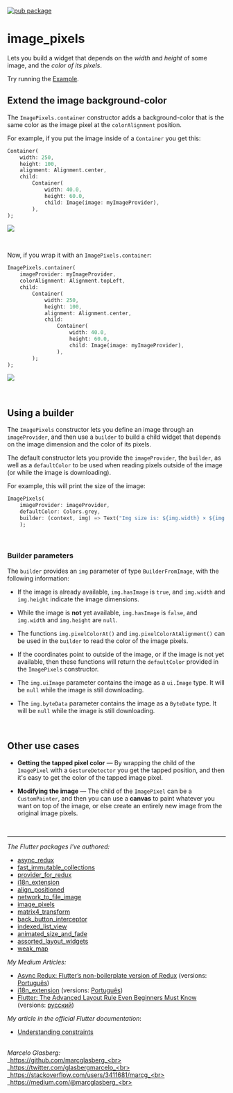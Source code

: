 [![pub package](https://img.shields.io/pub/v/image_pixels.svg)](https://pub.dartlang.org/packages/image_pixels)

# image_pixels

Lets you build a widget that depends on the _width_ and _height_ of some image, 
and the _color of its pixels_.

Try running the <a href="https://github.com/marcglasberg/image_pixels/blob/master/example/lib/main.dart">Example</a>.

## Extend the image background-color  
 
The `ImagePixels.container` constructor adds a background-color
that is the same color as the image pixel at the `colorAlignment` position.

For example, if you put the image inside of a `Container` you get this:

```dart   
Container(
    width: 250,
    height: 100,                           
    alignment: Alignment.center,
    child: 
        Container(    
            width: 40.0, 
            height: 60.0, 
            child: Image(image: myImageProvider),
        ),
);
```
 
![](https://github.com/marcglasberg/image_pixels/blob/master/example/lib/images/with_container.jpg)

<br>

Now, if you wrap it with an `ImagePixels.container`:

```dart
ImagePixels.container(
    imageProvider: myImageProvider,    
    colorAlignment: Alignment.topLeft,
    child: 
        Container(
            width: 250,
            height: 100,                           
            alignment: Alignment.center,
            child: 
                Container(    
                    width: 40.0, 
                    height: 60.0, 
                    child: Image(image: myImageProvider),
                ),
        );
);
```

![](https://github.com/marcglasberg/image_pixels/blob/master/example/lib/images/with_image_pixels.jpg)

<br>

## Using a builder

The `ImagePixels` constructor lets you define an image through an `imageProvider`,
and then use a `builder` to build a child widget that depends on the image dimension
and the color of its pixels.

The default constructor lets you provide the `imageProvider`, the `builder`, 
as well as a `defaultColor` to be used when reading pixels outside of the image 
(or while the image is downloading).

For example, this will print the size of the image:

```dart
ImagePixels(
    imageProvider: imageProvider,
    defaultColor: Colors.grey,
    builder: (context, img) => Text("Img size is: ${img.width} × ${img.height}"),
    );
```

<br>

### Builder parameters

The `builder` provides an `img` parameter of type `BuilderFromImage`, with the following information: 

* If the image is already available, `img.hasImage` is `true`, 
and `img.width` and `img.height` indicate the image dimensions.

* While the image is **not** yet available, 
`img.hasImage` is `false`, and `img.width` and `img.height` are `null`.

* The functions `img.pixelColorAt()` and `img.pixelColorAtAlignment()` 
can be used in the `builder` to read the color of the image pixels. 

* If the coordinates point to outside of the image, 
or if the image is not yet available, then these functions will return the
`defaultColor` provided in the `ImagePixels` constructor.

* The `img.uiImage` parameter contains the image as a `ui.Image` type. 
It will be `null` while the image is still downloading.

* The `img.byteData` parameter contains the image as a `ByteDate` type. 
It will be `null` while the image is still downloading.

<br>

## Other use cases

* **Getting the tapped pixel color** — 
By wrapping the child of the `ImagePixel` with a `GestureDetector` you get the tapped position, 
and then it's easy to get the color of the tapped image pixel.

* **Modifying the image** — 
The child of the `ImagePixel` can be a `CustomPainter`, 
and then you can use a **canvas** to paint whatever you want
on top of the image, or else create an entirely new image from the original image pixels.

<br>

***

*The Flutter packages I've authored:*
* <a href="https://pub.dev/packages/async_redux">async_redux</a>
* <a href="https://pub.dev/packages/fast_immutable_collections">fast_immutable_collections</a>
* <a href="https://pub.dev/packages/provider_for_redux">provider_for_redux</a>
* <a href="https://pub.dev/packages/i18n_extension">i18n_extension</a>
* <a href="https://pub.dev/packages/align_positioned">align_positioned</a>
* <a href="https://pub.dev/packages/network_to_file_image">network_to_file_image</a>
* <a href="https://pub.dev/packages/image_pixels">image_pixels</a>
* <a href="https://pub.dev/packages/matrix4_transform">matrix4_transform</a>
* <a href="https://pub.dev/packages/back_button_interceptor">back_button_interceptor</a>
* <a href="https://pub.dev/packages/indexed_list_view">indexed_list_view</a>
* <a href="https://pub.dev/packages/animated_size_and_fade">animated_size_and_fade</a>
* <a href="https://pub.dev/packages/assorted_layout_widgets">assorted_layout_widgets</a>
* <a href="https://pub.dev/packages/weak_map">weak_map</a>

*My Medium Articles:*
* <a href="https://medium.com/flutter-community/https-medium-com-marcglasberg-async-redux-33ac5e27d5f6">Async Redux: Flutter’s non-boilerplate version of Redux</a> (versions: <a href="https://medium.com/flutterando/async-redux-pt-brasil-e783ceb13c43">Português</a>)
* <a href="https://medium.com/flutter-community/i18n-extension-flutter-b966f4c65df9">i18n_extension</a> (versions: <a href="https://medium.com/flutterando/qual-a-forma-f%C3%A1cil-de-traduzir-seu-app-flutter-para-outros-idiomas-ab5178cf0336">Português</a>)
* <a href="https://medium.com/flutter-community/flutter-the-advanced-layout-rule-even-beginners-must-know-edc9516d1a2">Flutter: The Advanced Layout Rule Even Beginners Must Know</a> (versions: <a href="https://habr.com/ru/post/500210/">русский</a>)

*My article in the official Flutter documentation*:
* <a href="https://flutter.dev/docs/development/ui/layout/constraints">Understanding constraints</a>

<br>_Marcelo Glasberg:_<br>
_https://github.com/marcglasberg_<br>
_https://twitter.com/glasbergmarcelo_<br>
_https://stackoverflow.com/users/3411681/marcg_<br>
_https://medium.com/@marcglasberg_<br>


